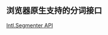 ## 浏览器原生支持的分词接口

[Intl.Segmenter API](https://h3manth.com/posts/unicode-segmentation-in-javascript/)


